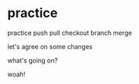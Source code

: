 # practice
practice push pull checkout branch merge



let's agree on some changes

what's going on?

woah!
